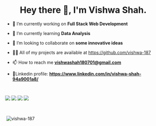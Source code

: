 
<h1 align="center">Hey there 👋, I'm Vishwa Shah.</h1>

- 🔭 I’m currently working on **Full Stack Web Development**

- 🌱 I’m currently learning **Data Analysis**

- 👯 I’m looking to collaborate on **some innovative ideas**

- 👨‍💻 All of my projects are available at https://github.com/vishwa-187

- 📫 How to reach me **vishwashah180701@gmail.com**

- 🎫Linkedin profile: **https://www.linkedin.com/in/vishwa-shah-94a9001a8/**
<br>
 <p>
  <p><a href="https://www.linkedin.com/in/vishwa-shah-94a9001a8/" rel="nofollow"><img src="https://camo.githubusercontent.com/162001cc0747178f47ced6e40de0cd16e375beb9b5fbca4ea3d520ecca78cd85/68747470733a2f2f696d672e69636f6e73382e636f6d2f666c75656e742f34382f3030303030302f6c696e6b6564696e2e706e67" data-canonical-src="https://img.icons8.com/fluent/48/000000/linkedin.png" style="max-width:100%;"></a>
 <a href="https://www.hackerrank.com/vss187001" rel="nofollow"><img src="/vishwa-187/vishwa-187/raw/main/hackerrank.png" style="max-width:100%;"></a>
  <a href="https://leetcode.com/vishwa-187/" rel="nofollow"><img src="/vishwa-187/vishwa-187/raw/main/leetcode.png" style="max-width:100%;"></a>  
 <a href="https://www.codechef.com/users/vishwa_shah18" rel="nofollow"><img src="/vishwa-187/vishwa-187/raw/main/codechef.png" style="max-width:100%;"></a>
</p>

<br>
<p>&nbsp;<img align="center" src="https://github-readme-stats.vercel.app/api?username=vishwa-187&theme=midnight-purple&show_icons=true&locale=en" alt="vishwa-187" /></p>
